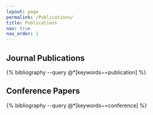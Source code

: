 ```yaml
---
layout: page
permalink: /Publications/
title: Publications 
nav: true
nav_order: 1
---
```


<div class="publications">

## Journal Publications
{% bibliography --query @*[keywords~=publication] %}

## Conference Papers
{% bibliography --query @*[keywords~=conference] %}

</div>
